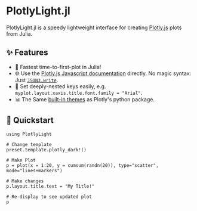 # PlotlyLight.jl

PlotlyLight.jl is a speedy lightweight interface for creating [Plotly.js](https://plotly.com/javascript/) plots from Julia.

## ✨ Features

- 🚀 Fastest time-to-first-plot in Julia!
- 🌐 Use the [Plotly.js Javascript documentation](https://plotly.com/javascript/) directly.  No magic syntax: Just [`JSON3.write`](https://github.com/quinnj/JSON3.jl).
- 📂 Set deeply-nested keys easily, e.g. `myplot.layout.xaxis.title.font.family = "Arial"`.
- 📊 The Same [built-in themes](https://plotly.com/python/templates/) as Plotly's python package.

## 🚀 Quickstart

```@example
using PlotlyLight

# Change template
preset.template.plotly_dark!()

# Make Plot
p = plot(x = 1:20, y = cumsum(randn(20)), type="scatter", mode="lines+markers")

# Make changes
p.layout.title.text = "My Title!"

# Re-display to see updated plot
p
```
